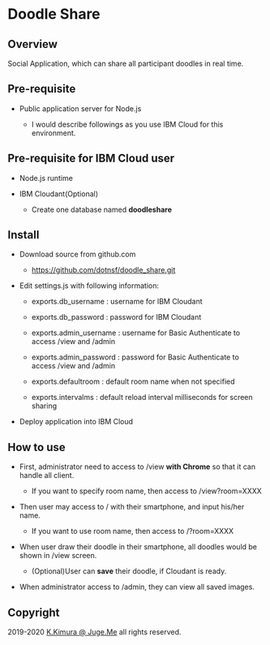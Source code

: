 # Doodle Share

## Overview

Social Application, which can share all participant doodles in real time.


## Pre-requisite

- Public application server for Node.js

    - I would describe followings as you use IBM Cloud for this environment.


## Pre-requisite for IBM Cloud user

- Node.js runtime

- IBM Cloudant(Optional)

    - Create one database named **doodleshare**


## Install

- Download source from github.com

    - https://github.com/dotnsf/doodle_share.git

- Edit settings.js with following information:

    - exports.db_username : username for IBM Cloudant

    - exports.db_password : password for IBM Cloudant

    - exports.admin_username : username for Basic Authenticate to access /view and /admin

    - exports.admin_password : password for Basic Authenticate to access /view and /admin

    - exports.defaultroom : default room name when not specified

    - exports.intervalms : default reload interval milliseconds for screen sharing

- Deploy application into IBM Cloud


## How to use

- First, administrator need to access to /view **with Chrome** so that it can handle all client.

    - If you want to specify room name, then access to /view?room=XXXX

- Then user may access to / with their smartphone, and input his/her name.

    - If you want to use room name, then access to /?room=XXXX

- When user draw their doodle in their smartphone, all doodles would be shown in /view screen.

    - (Optional)User can **save** their doodle, if Cloudant is ready.

- When administrator access to /admin, they can view all saved images.


## Copyright

2019-2020 [K.Kimura @ Juge.Me](https://github.com/dotnsf) all rights reserved.
